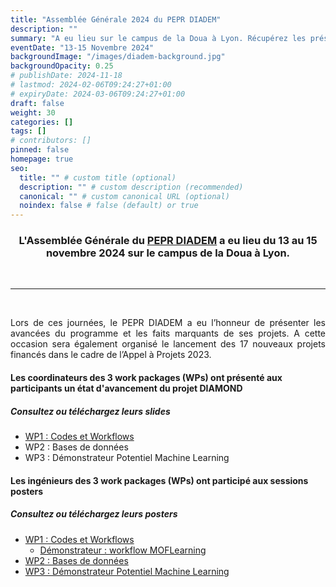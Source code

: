 ```yaml
---
title: "Assemblée Générale 2024 du PEPR DIADEM"
description: ""
summary: "A eu lieu sur le campus de la Doua à Lyon. Récupérez les présentations et les posters des différents work packages du projet DIAMOND"
eventDate: "13-15 Novembre 2024"
backgroundImage: "/images/diadem-background.jpg"
backgroundOpacity: 0.25
# publishDate: 2024-11-18
# lastmod: 2024-02-06T09:24:27+01:00
# expiryDate: 2024-03-06T09:24:27+01:00
draft: false
weight: 30
categories: []
tags: []
# contributors: []
pinned: false
homepage: true
seo:
  title: "" # custom title (optional)
  description: "" # custom description (recommended)
  canonical: "" # custom canonical URL (optional)
  noindex: false # false (default) or true
---
```


<h3 align="center">

L'Assemblée Générale du <a href="https://pepr-diadem.fr" target="_blank">PEPR DIADEM</a> a eu lieu du 13 au 15 novembre 2024 sur le campus de la Doua à Lyon.

</h3>

<br/>

<hr>

<br/>

<div align="justify">

Lors de ces journées, le PEPR DIADEM a eu l’honneur de présenter les avancées du programme et les faits marquants de ses projets. A cette occasion sera également organisé le lancement des 17 nouveaux projets financés dans le cadre de l’Appel à Projets 2023.

</div>

<h4>Les coordinateurs des 3 work packages (WPs) ont présenté aux participants un état d'avancement du projet DIAMOND</h4>

<h5>Consultez ou téléchargez leurs slides</h5>

- <a href="/downloads/posters-slides-ag2024-diadem/Presentation-DIAMOND-WP1-14-11-AG-2024.pdf">WP1 : Codes et Workflows</a>
- WP2 : Bases de données
- WP3 : Démonstrateur Potentiel Machine Learning

<h4>Les ingénieurs des 3 work packages (WPs) ont participé aux sessions posters</h4>

<h5>Consultez ou téléchargez leurs posters</h5>

- <a href="/downloads/posters-slides-ag2024-diadem/Poster-WP1-AG2024.pdf">WP1 : Codes et Workflows</a>
  - <a href="/downloads/posters-slides-ag2024-diadem/Poster-MOFLearning-AG2024.pdf">Démonstrateur : workflow MOFLearning</a>
- <a href="/downloads/posters-slides-ag2024-diadem/Poster-WP2-AG2024.pdf">WP2 : Bases de données</a>
- <a href="/downloads/posters-slides-ag2024-diadem/Poster-WP3-AG2024.pdf">WP3 : Démonstrateur Potentiel Machine Learning</a>

<br/>

<br/>

